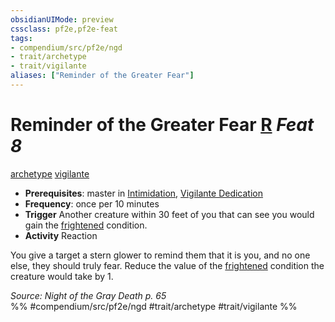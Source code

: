 ```yaml
---
obsidianUIMode: preview
cssclass: pf2e,pf2e-feat
tags:
- compendium/src/pf2e/ngd
- trait/archetype
- trait/vigilante
aliases: ["Reminder of the Greater Fear"]
---
```

# Reminder of the Greater Fear  [R](rules/core-rulebook/chapter-9-playing-the-game.md#Actions "Reaction") *Feat 8*  
[archetype](rules/traits/archetype.md "Archetype Feat Trait")  [vigilante](rules/traits/vigilante-apg.md "Vigilante Feat Trait")  

- **Prerequisites**: master in [Intimidation](compendium/skills.md#Intimidation), [Vigilante Dedication](compendium/feats/vigilante-dedication-apg.md)
- **Frequency**: once per 10 minutes
- **Trigger** Another creature within 30 feet of you that can see you would gain the [frightened](rules/conditions.md#Frightened) condition.
- **Activity** Reaction

You give a target a stern glower to remind them that it is you, and no one else, they should truly fear. Reduce the value of the [frightened](rules/conditions.md#Frightened) condition the creature would take by 1.

*Source: Night of the Gray Death p. 65*  
%% #compendium/src/pf2e/ngd #trait/archetype #trait/vigilante %%